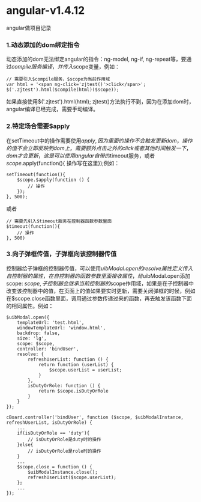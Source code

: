 # angular-v1.4.12
angular做项目记录
### 1.动态添加的dom绑定指令
动态添加的dom无法绑定angular的指令：ng-model, ng-if, ng-repeat等，要通过$compile服务编译，并传入$scope变量，例如：
```
// 需要引入$compile服务，$scope为当前作用域
var html = '<span ng-click='zjtest()'>click</span>';
$('.zjtest').html($compile(html)($scope));
```
如果直接使用$('.zjtest').html(html); zjtest()方法执行不到，因为在添加dom时，angular编译已经完成，需要手动编译。
### 2.特定场合需要$apply
在setTimeout中的操作需要使用$apply, 因为里面的操作不会触发更新dom，操作的值不会立即反映到dom上，需要额外点击之外的click或者其他时间触发一下，dom才会更新，这是可以使用
angular自带的$timeout服务，或者$scope.$apply(function(){ 操作写在这里});例如：
```
setTimeout(function(){
    $scope.$apply(function () {
        // 操作
    });
}, 500);
```
或者
```
// 需要先引入$timeout服务在控制器函数参数里面
$timeout(function(){
    // 操作
}, 500)
```
### 3.向子弹框传值，子弹框向该控制器传值
控制器给子弹框的控制器传值，可以使用$uibModal.open的resolve属性定义传入自控制器的属性，在自控制器的函数参数里面接收属性，给$uibModal.open添加scope: $scope,子控制器会继承当前控制器的$scope作用域，如果是在子控制器中改变该控制器中的值，在页面上的值如果要实时更新，需要关闭弹框的时候，例如在$scope.close函数里面，调用通过参数传递过来的函数，再去触发该函数下面的相同属性。例如：
```
$uibModal.open({
    templateUrl: 'test.html',
    windowTemplateUrl: 'window.html',
    backdrop: false,
    size: 'lg',
    scope: $scope,
    controller: 'bindUser',
    resolve: {
        refreshUserList: function () {
            return function (userList) {
                $scope.userList = userList;
            }
        },
        isDutyOrRole: function () {
            return $scope.isDutyOrRole
        }
    }
});
```
```
cBoard.controller('bindUser', function ($scope, $uibModalInstance, refreshUserList, isDutyOrRole) {
    ...
    if(isDutyOrRole == 'duty'){
        // isDutyOrRole是duty时的操作
    }else{
        // isDutyOrRole是role时的操作
    }
    ...
    $scope.close = function () {
        $uibModalInstance.close();
        refreshUserList($scope.userList);
    };
    ...
});
```
